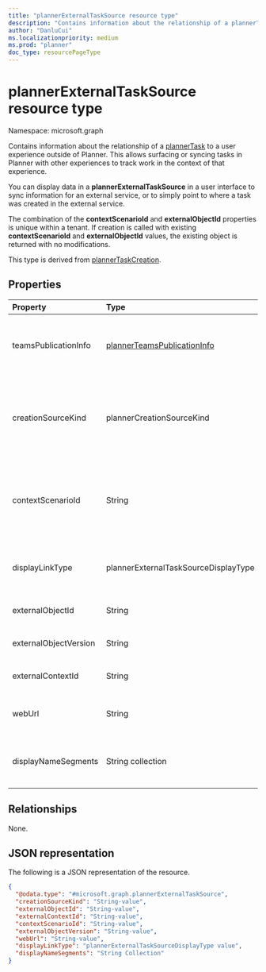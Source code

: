 ```yaml
---
title: "plannerExternalTaskSource resource type"
description: "Contains information about the relationship of a plannerTask to a user experience outside of Planner."
author: "DanluCui"
ms.localizationpriority: medium
ms.prod: "planner"
doc_type: resourcePageType
---
```


# plannerExternalTaskSource resource type

Namespace: microsoft.graph

Contains information about the relationship of a [plannerTask](plannerTask.md) to a user experience outside of Planner. This allows surfacing or syncing tasks in Planner with other experiences to track work in the context of that experience. 

You can display data in a **plannerExternalTaskSource** in a user interface to sync information for an external service, or to simply point to where a task was created in the external service. 

The combination of the **contextScenarioId** and **externalObjectId** properties is unique within a tenant. If creation is called with existing **contextScenarioId** and **externalObjectId** values, the existing object is returned with no modifications. 

This type is derived from [plannerTaskCreation](plannerTaskCreation.md).

## Properties
|Property|Type|Description|
|:---|:---|:---|
|teamsPublicationInfo|[plannerTeamsPublicationInfo](../resources/plannerteamspublicationinfo.md)|Information about the publication process that created this task. This field is deprecated and should not be used in this resource type. Inherited from [plannerTaskCreation](plannerTaskCreation.md).|
|creationSourceKind|plannerCreationSourceKind|Specifies what kind of creation source the task is created with. The possible values are: `external`, `publication` and `unknownFutureValue`. The value of this property will be `external`. Inherited from [plannerTaskCreation](plannerTaskCreation.md).|
|contextScenarioId|String| Nullable. An identifier for the scenario associated with this external source. This should be in reverse DNS format. For example, Contoso company owned application for customer support would have a value like "com.constoso.customerSupport".|
|displayLinkType|plannerExternalTaskSourceDisplayType| Specifies how an application should display the link to the associated plannerExternalTaskSource. The possible values are: `none`, `default`. |
|externalObjectId|String| Nullable. The id of the entity that an external service associates with a task.|
|externalObjectVersion|String| Nullable. The external Item Version for the object specified by the externalObjectId.|
|externalContextId|String| Nullable. The id of the external entity's containing entity or context.|
|webUrl|String| Nullable. URL of the user experience represented by the associated plannerExternalTaskSource.|
|displayNameSegments|String collection| The segments of the name of the external experience. Segments represent a hierarchical structure that allows other apps to display the relationship.|

## Relationships
None.

## JSON representation
The following is a JSON representation of the resource.
<!-- {
  "blockType": "resource",
  "@odata.type": "microsoft.graph.plannerExternalTaskSource"
}
-->
``` json
{
  "@odata.type": "#microsoft.graph.plannerExternalTaskSource",
  "creationSourceKind": "String-value",
  "externalObjectId": "String-value",
  "externalContextId": "String-value",
  "contextScenarioId": "String-value",
  "externalObjectVersion": "String-value",
  "webUrl": "String-value",
  "displayLinkType": "plannerExternalTaskSourceDisplayType value",
  "displayNameSegments": "String Collection"
}
```



